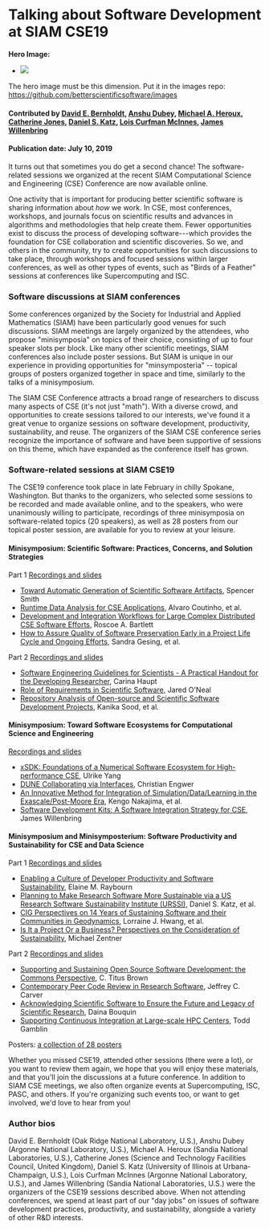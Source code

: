 # Talking about Software Development at SIAM CSE19

**Hero Image:**

 - <img src='https://github.com/betterscientificsoftware/images/raw/master/Blog_081318_SoftVer.png' />
 
The hero image must be this dimension.  Put it in the images repo:  https://github.com/betterscientificsoftware/images

#### Contributed by [David E. Bernholdt](https://github.com/bernhold "David E. Bernholdt GitHub Profile"), [Anshu Dubey](https://github.com/adubey64 "Anshu Dubey GitHub Profile"), [Michael A. Heroux](https://github.com/maherou "Michael A. Heroux GitHub Profile"), [Catherine Jones](https://github.com/cm-j0nes "Catherine Jones GitHub Profile"), [Daniel S. Katz](https://github.com/danielskatz "Daniel S. Katz GitHub Profile"), [Lois Curfman McInnes](https://github.com/curfman "Lois Curfman McInnes GitHub Profile"), [James Willenbring](https://github.com/jwillenbring "James Willenbring GitHub Profile")

#### Publication date: July 10, 2019

It turns out that sometimes you do get a second chance! The software-related sessions we organized at the recent SIAM 
Computational Science and Engineering (CSE) Conference are now available online.

One activity that is important for producing better scientific software is sharing information about *how* we work.  In CSE, most conferences, workshops, and journals focus on scientific results and advances in algorithms and methodologies that help create them.  Fewer opportunities exist to discuss the process of developing software---which provides the foundation for CSE collaboration and scientific discoveries.  So we, and others in the community, try to create opportunities for such discussions to take place, through workshops and focused sessions within larger conferences, as well as other types of events, such as "Birds of a Feather" sessions at conferences like Supercomputing and ISC.

### Software discussions at SIAM conferences

Some conferences organized by the Society for Industrial and Applied Mathematics (SIAM) have been particularly good venues for such discussions.  SIAM meetings are largely organized by the attendees, who propose "minisymposia" on topics of their choice, consisting of up to four speaker slots per block.  Like many other scientific meetings, SIAM conferences also include poster sessions.  But SIAM is unique in our experience in providing opportunities for "minsymposteria" -- topical groups of posters organized together in space and time, similarly to the talks of a minisymposium.

The SIAM CSE Conference attracts a broad range of researchers to discuss many aspects of CSE (it's not just "math").  With a diverse crowd, and opportunities to create sessions tailored to our interests, we've found it a great venue to organize sessions on software development, productivity, sustainability, and reuse.  The organizers of the SIAM CSE conference series recognize the importance of software and have been supportive of sessions on this theme, which have expanded as the conference itself has grown.

### Software-related sessions at SIAM CSE19

The CSE19 conference took place in late February in chilly Spokane, Washington.  But thanks to the organizers, who selected some sessions to be recorded and made available online, and to the speakers, who were unanimously willing to participate, recordings of three minisymposia on software-related topics (20 speakers), as well as 28 posters from our topical poster session, are available for you to review at your leisure.

#### Minisymposium: Scientific Software: Practices, Concerns, and Solution Strategies

Part 1 [Recordings and slides](https://www.pathlms.com/siam/courses/10878/sections/14354)
- [Toward Automatic Generation of Scientific Software Artifacts](https://www.pathlms.com/siam/courses/10878/sections/14354/video_presentations/127480), Spencer Smith
- [Runtime Data Analysis for CSE Applications](https://www.pathlms.com/siam/courses/10878/sections/14354/video_presentations/127481), Alvaro Coutinho, et al.
- [Development and Integration Workflows for Large Complex Distributed CSE Software Efforts](https://www.pathlms.com/siam/courses/10878/sections/14354/video_presentations/127482), Roscoe A. Bartlett
- [How to Assure Quality of Software Preservation Early in a Project Life Cycle and Ongoing Efforts](https://www.pathlms.com/siam/courses/10878/sections/14354/video_presentations/127483), Sandra Gesing, et al.

Part 2 [Recordings and slides](https://www.pathlms.com/siam/courses/10878/sections/14355)
- [Software Engineering Guidelines for Scientists - A Practical Handout for the Developing Researcher](https://www.pathlms.com/siam/courses/10878/sections/14355/video_presentations/127484), Carina Haupt
- [Role of Requirements in Scientific Software](https://www.pathlms.com/siam/courses/10878/sections/14355/video_presentations/127486), Jared O'Neal
- [Repository Analysis of Open-source and Scientific Software Development Projects](https://www.pathlms.com/siam/courses/10878/sections/14355/video_presentations/127487), Kanika Sood, et al.

#### Minisymposium: Toward Software Ecosystems for Computational Science and Engineering

[Recordings and slides](https://www.pathlms.com/siam/courses/10878/sections/14362)
- [xSDK: Foundations of a Numerical Software Ecosystem for High-performance CSE](https://www.pathlms.com/siam/courses/10878/sections/14362/video_presentations/127517), Ulrike Yang
- [DUNE Collaborating via Interfaces](https://www.pathlms.com/siam/courses/10878/sections/14362/video_presentations/127518), Christian Engwer
- [An Innovative Method for Integration of Simulation/Data/Learning in the Exascale/Post-Moore Era](https://www.pathlms.com/siam/courses/10878/sections/14362/video_presentations/127519), Kengo Nakajima, et al.
- [Software Development Kits: A Software Integration Strategy for CSE](https://www.pathlms.com/siam/courses/10878/sections/14362/video_presentations/127520), James Willenbring

#### Minisymposium and Minisymposterium: Software Productivity and Sustainability for CSE and Data Science

Part 1 [Recordings and slides](https://www.pathlms.com/siam/courses/10878/sections/14383)
- [Enabling a Culture of Developer Productivity and Software Sustainability](https://www.pathlms.com/siam/courses/10878/sections/14383/video_presentations/127491), Elaine M. Raybourn
- [Planning to Make Research Software More Sustainable via a US Research Software Sustainability Institute (URSSI)](https://www.pathlms.com/siam/courses/10878/sections/14383/video_presentations/127493), Daniel S. Katz, et al.
- [CIG Perspectives on 14 Years of Sustaining Software and their Communities in Geodynamics](https://www.pathlms.com/siam/courses/10878/sections/14383/video_presentations/127495), Lorraine J. Hwang, et al.
- [Is It a Project Or a Business? Perspectives on the Consideration of Sustainability](https://www.pathlms.com/siam/courses/10878/sections/14383/video_presentations/127497), Michael Zentner

Part 2 [Recordings and slides](https://www.pathlms.com/siam/courses/10878/sections/14384)
- [Supporting and Sustaining Open Source Software Development: the Commons Perspective](https://www.pathlms.com/siam/courses/10878/sections/14384/video_presentations/127498), C. Titus Brown
- [Contemporary Peer Code Review in Research Software](https://www.pathlms.com/siam/courses/10878/sections/14384/video_presentations/127499), Jeffrey C. Carver
- [Acknowledging Scientific Software to Ensure the Future and Legacy of Scientific Research](https://www.pathlms.com/siam/courses/10878/sections/14384/video_presentations/127500), Daina Bouquin
- [Supporting Continuous Integration at Large-scale HPC Centers](https://www.pathlms.com/siam/courses/10878/sections/14384/video_presentations/127501), Todd Gamblin

Posters: [a collection of 28 posters](https://doi.org/10.6084/m9.figshare.c.4410767)

Whether you missed CSE19, attended other sessions (there were a lot), or you want to review them again, we hope that you will enjoy these materials, and that you'll join the discussions at a future conference.  In addition to SIAM CSE meetings, we also often organize events at Supercomputing, ISC, PASC, and others. If you're organizing such events too, or want to get involved, we'd love to hear from you!

### Author bios

David E. Bernholdt (Oak Ridge National Laboratory, U.S.), 
Anshu Dubey (Argonne National Laboratory, U.S.), 
Michael A. Heroux (Sandia National Laboratories, U.S.), 
Catherine Jones (Science and Technology Facilities Council, United Kingdom),
Daniel S. Katz (University of Illinois at Urbana-Champaign, U.S.),
Lois Curfman McInnes (Argonne National Laboratory, U.S.), and 
James Willenbring (Sandia National Laboratories, U.S.) were the organizers of the CSE19 sessions described above.  When not attending conferences, we spend at least part of our "day jobs" on issues of software development practices, productivity, and sustainability, alongside a variety of other R&D interests.

<!---
Publish: Preview
Categories: skills
Topics: conferences and workshops, online learning
Tags: bssw-blog-article
Level: 2
Prerequisites: default
Aggregate: none
--->
